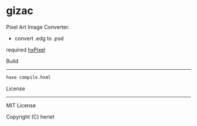 gizac
=======

Pixel Art Image Converter.

* convert .edg to .psd

required [hxPixel](https://github.com/heriet/hxPixel) 

Build
______

```bash
haxe compile.hxml
```

License
______

MIT License

Copyright (C) heriet
